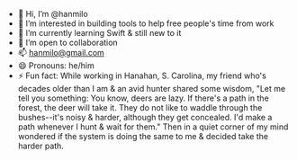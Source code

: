 - 👋 Hi, I’m @hanmilo
- 👀 I’m interested in building tools to help free people's time from work
- 🌱 I’m currently learning Swift & still new to it
- 💞️ I’m open to collaboration
- 📫 hanmilo@gmail.com
- 😄 Pronouns: he/him
- ⚡ Fun fact: While working in Hanahan, S. Carolina, my friend who's decades older than I am & an avid hunter shared some wisdom,
  "Let me tell you something: You know, deers are lazy. If there's a path in the forest, the deer will take it. They do not like to waddle through the bushes--it's noisy & harder, although they get concealed. I'd make a path whenever I hunt & wait for them."
  Then in a quiet corner of my mind wondered if the system is doing the same to me & decided take the harder path.
 

<!---
hanmilo/hanmilo is a ✨ special ✨ repository because its `README.md` (this file) appears on your GitHub profile.
You can click the Preview link to take a look at your changes.
--->
